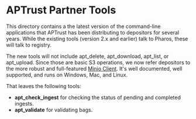 # APTrust Partner Tools

This directory contains a the latest version of the command-line applications that APTrust has been distributing to depositors for several years. While the existing tools (version 2.x and earlier) talk to Pharos, these will talk to registry.

The new tools will not include apt_delete, apt_download, apt_list, or apt_upload. Since those are basic S3 operations, we now refer depositors to the more robust and full-featured [Minio Client](https://docs.min.io/docs/minio-client-quickstart-guide.html). It's well documented, well supported, and runs on Windows, Mac, and Linux.

That leaves the following tools:

* **apt_check_ingest** for checking the status of pending and completed ingests.
* **apt_validate** for validating bags.
